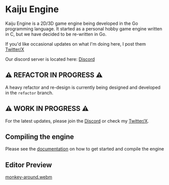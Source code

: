 # Kaiju Engine
Kaiju Engine is a 2D/3D game engine being developed in the Go programming language. It started as a personal hobby game engine written in C, but we have decided to be re-written in Go.

If you'd like occasional updates on what I'm doing here, I post them [Twitter/X](https://twitter.com/ShieldCrush)

Our discord server is located here: [Discord](https://discord.gg/HYj7Dh7ke3)

## ⚠️ REFACTOR IN PROGRESS ⚠️
A heavy refactor and re-design is currently being designed and developed in the `refactor` branch.

## ⚠️ WORK IN PROGRESS ⚠️
For the latest updates, please join the [Discord](https://discord.gg/HYj7Dh7ke3) or check my [Twitter/X](https://twitter.com/ShieldCrush).

## Compiling the engine
Please see the [documentation](https://kaijuengine.org/engine_developers/build_from_source/) on how to get started and compile the engine

## Editor Preview
[monkey-around.webm](https://github.com/user-attachments/assets/fb4ff322-0c5b-49bb-afe8-b2659689618a)
